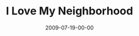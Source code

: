 ---
layout: message
category: message
series: "We Love Cincinnati"
title: "I Love My Neighborhood"
date: 2009-07-19-00-00
message_id: 572
audio: "http://s3.amazonaws.com/crossroadsaudiomessages/WeLoveCincy3.mp3"
audio-duration: "35:41"
description: "Brad Johansen talks about what loving his neighborhood means to him."
video: "https://s3.amazonaws.com/crossroadsvideomessages/WeLoveCincy3.mp4"
video-duration: "35:41"
video-image: "http://s3.amazonaws.com/crossroads-media/images/legacy/content/WeLoveCincy3-still.jpg"
notes-description: ""
notes: "http://s3.amazonaws.com/crossroads-media/media/legacy/documents/SN_07_18-19_09.pdf"
notes-title: "I Love My Neighborhood (Study Notes)"
program: "http://s3.amazonaws.com/crossroads-media/media/legacy/documents/0718_19Program.pdf"
explicit: false
---